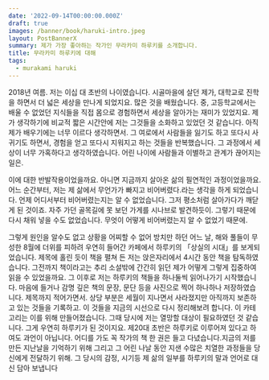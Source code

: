 ```yaml
---
date: '2022-09-14T00:00:00.000Z'
draft: true
images: /banner/book/haruki-intro.jpeg
layout: PostBannerX
summary: 제가 가장 좋아하는 작가인 무라카미 하루키를 소개합니다.
title: 무라카미 하루키에 대해
tags:
  - murakami haruki
---
```


2018년 여름. 저는 이십 대 초반의 나이였습니다. 시골마을에 살던 제가, 대학교로 진학을 하면서 더 넓은 세상을 만나게 되었지요. 많은 것을 배웠습니다. 중, 고등학교에서는 배울 수 없었던 지식들을 직접 몸으로 경험하면서 세상을 알아가는 재미가 있었지요. 제가 생각하기에 비교적 짧은 시간안에 저는 그것들을 소화하고 있었던 것 같습니다. 아직 제가 배우기에는 너무 이르다 생각하면서. 그 여로에서 사람들을 잃기도 하고 또다시 사귀기도 하면서, 경험을 얻고 또다시 지워지고 하는 것들을 반복했습니다. 그 과정에서 세상이 너무 가혹하다고 생각하였습니다. 어린 나이에 사람들과 이별하고 관계가 끊어지는 일은.

이에 대한 반발작용이었을까요. 아니면 지금까지 살아온 삶의 필연적인 과정이었을까요. 어느 순간부터, 저는 제 삶에서 무언가가 빠지고 비어버렸다.라는 생각을 하게 되었습니다. 언제 어디서부터 비어버렸는지는 알 수 없었습니다. 그저 평소처럼 살아가다가 깨닫게 된 것이죠. 자주 가던 골목길에 못 보던 가게를 시나브로 발견하듯이. 그렇기 때문에 다시 채워 넣을 수도 없었습니다. 무엇이 어떻게 비어버렸는지 알 수 없었기 때문에.

그렇게 원인을 알수도 없고 상황을 어찌할 수 없어 방치만 하던 어느 날, 해와 풀들이 무성한 8월에 더위를 피하려 우연히 들어간 카페에서 하루키의 「상실의 시대」를 보게되었습니다. 제목에 홀린 듯이 책을 펼쳐 든 저는 앉은자리에서 4시간 동안 책을 탐독하였습니다. 그전까지 책이라고는 추리 소설밖에 간간히 읽던 제가 어떻게 그렇게 집중하여 읽을 수 있었을까요. 그 이후로 저는 하루키의 책들을 하나둘씩 읽어나가기 시작했습니다. 마음에 들거나 감명 깊은 책의 문장, 문단 등을 사진으로 찍어 하나하나 저장하였습니다. 제목까지 적어가면서. 상당 부분은 세월이 지나면서 사라졌지만 아직까지 보존하고 있는 것들을 기록하고. 이 것들을 지금의 시선으로 다시 정리해보려 합니다. 이 카테고리는 이를 위해 만들어졌습니다. 그때 당시에 저는 열망할 대상이 필요하였던 것 같습니다. 그게 우연히 하루키가 된 것이지요. 제20대 초반은 하루키로 이루어져 있다고 하여도 과언이 아닙니다. 어디를 가도 꼭 작가의 책 한 권은 들고 다녔습니다.지금의 저를 만든 지난날을 기억하기 위해 그리고 그 어린 나날 동안 지샌 수많은 치열한 과정들을 당신에게 전달하기 위해. 그 당시의 감정, 시기등 제 삶의 일부를 하루키의 말과 언어로 대신 담아 보냅니다